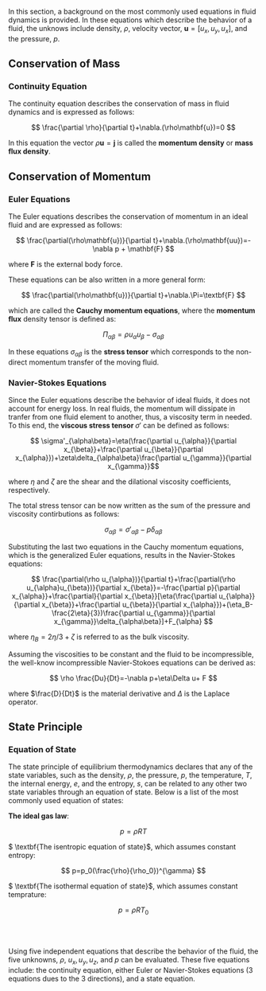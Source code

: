 In this section, a background on the most commonly used equations in fluid dynamics is provided.
In these equations which describe the behavior of a fluid, the unknows include density, $\rho$, velocity vector, $\textbf{u}=[u_x,u_y,u_x]$, and the pressure, $p$.

## Conservation of Mass
### Continuity Equation

The continuity equation describes the conservation of mass in fluid dynamics and is expressed as follows:

$$ \frac{\partial \rho}{\partial t}+\nabla.(\rho\mathbf{u})=0 $$

In this equation the vector $\rho\mathbf{u}=\mathbf{j}$ is called the $\textbf{momentum density}$ or $\textbf{mass flux density}$.

## Conservation of Momentum
### Euler Equations

The Euler equations describes the conservation of momentum in an ideal fluid and are expressed as follows:

$$ \frac{\partial(\rho\mathbf{u})}{\partial t}+\nabla.(\rho\mathbf{uu})=-\nabla p + \mathbf{F} $$

where $\textbf{F}$ is the external body force.

These equations can be also written in a more general form:

$$ \frac{\partial(\rho\mathbf{u})}{\partial t}+\nabla.\Pi=\textbf{F} $$

which are called the $\textbf{Cauchy momentum equations}$, where the $\textbf{momentum flux}$ density tensor is defined as:

$$ \Pi_{\alpha\beta}=\rho u_{\alpha}u_{\beta}-\sigma_{\alpha\beta} $$

In these equations $\sigma_{\alpha\beta}$ is the $\textbf{stress tensor}$ which corresponds to the non-direct momentum transfer of the moving fluid.

### Navier-Stokes Equations

Since the Euler equations describe the behavior of ideal fluids, it does not account for energy loss. In real fluids, the momentum will dissipate in tranfer from one fluid element to another, thus, a viscosity term in needed. To this end, the $\textbf{viscous stress tensor $\sigma'$}$ can be defined as follows:

$$ \sigma'_{\alpha\beta}=\eta(\frac{\partial u_{\alpha}}{\partial x_{\beta}}+\frac{\partial u_{\beta}}{\partial x_{\alpha}})+\zeta\delta_{\alpha\beta}\frac{\partial u_{\gamma}}{\partial x_{\gamma}}$$

where $\eta$ and $\zeta$ are the shear and the dilational viscosity coefficients, respectively.

The total stress tensor can be now written as the sum of the pressure and viscosity contirbutions as follows:

$$ \sigma_{\alpha\beta}=\sigma'_{\alpha\beta}-p\delta_{\alpha\beta} $$

Substituting the last two equations in the Cauchy momentum equations, which is the generalized Euler equations, results in the Navier-Stokes equations:

$$ \frac{\partial(\rho u_{\alpha})}{\partial t}+\frac{\partial(\rho u_{\alpha}u_{\beta})}{\partial x_{\beta}}=-\frac{\partial p}{\partial x_{\alpha}}+\frac{\partial}{\partial x_{\beta}}[\eta(\frac{\partial u_{\alpha}}{\partial x_{\beta}}+\frac{\partial u_{\beta}}{\partial x_{\alpha}})+(\eta_B-\frac{2\eta}{3})\frac{\partial u_{\gamma}}{\partial x_{\gamma}}\delta_{\alpha\beta}]+F_{\alpha} $$ 

where $\eta_B = 2\eta/3 +\zeta$ is referred to as the bulk viscosity.

Assuming the viscosities to be constant and the fluid to be incompressible, the well-know incompressible Navier-Stokoes equations can be derived as:

$$ \rho \frac{Du}{Dt}=-\nabla p+\eta\Delta u+ F $$ 

where $\frac{D}{Dt}$ is the material derivative and $\Delta$ is the Laplace operator.

## State Principle
### Equation of State

The state principle of equilibrium thermodynamics declares that any of the state variables, such as the density, $\rho$, the pressure, $p$, the temperature, $T$, the internal energy, $e$, and the entropy, $s$, can be related to any other two state variables through an equation of state. Below is a list of the most commonly used equation of states:

$\textbf{The ideal gas law}$:

$$ p=\rho RT $$

$ \textbf{The isentropic equation of state}$, which assumes constant entropy:

$$ p=p_0(\frac{\rho}{\rho_0})^{\gamma} $$

$ \textbf{The isothermal equation of state}$, which assumes constant temprature:

$$ p=\rho RT_0 $$

<br/><br/>

Using five independent equations that describe the behavior of the fluid, the five unknowns, $\rho$, $u_x, u_y, u_z$, and $p$ can be evaluated. These five equations include: the continuity equation, either Euler or Navier-Stokes equations (3 equations dues to the 3 directions), and a state equation. 
